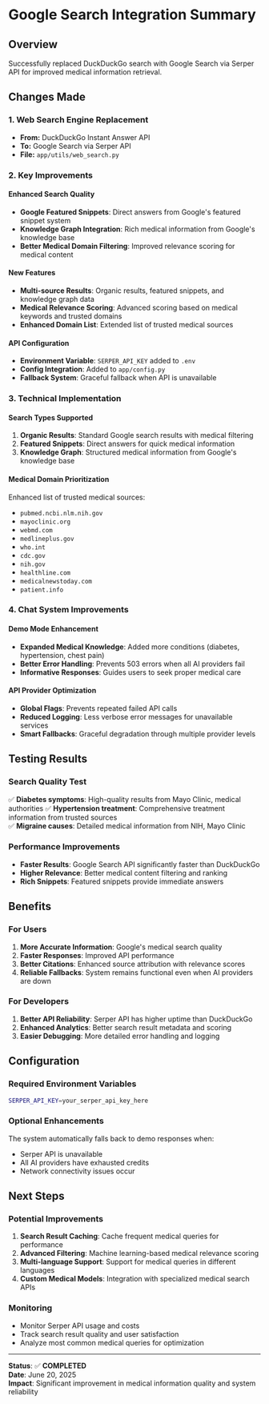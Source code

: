 # Google Search Integration Summary

## Overview
Successfully replaced DuckDuckGo search with Google Search via Serper API for improved medical information retrieval.

## Changes Made

### 1. Web Search Engine Replacement
- **From:** DuckDuckGo Instant Answer API
- **To:** Google Search via Serper API
- **File:** `app/utils/web_search.py`

### 2. Key Improvements

#### Enhanced Search Quality
- **Google Featured Snippets**: Direct answers from Google's featured snippet system
- **Knowledge Graph Integration**: Rich medical information from Google's knowledge base
- **Better Medical Domain Filtering**: Improved relevance scoring for medical content

#### New Features
- **Multi-source Results**: Organic results, featured snippets, and knowledge graph data
- **Medical Relevance Scoring**: Advanced scoring based on medical keywords and trusted domains
- **Enhanced Domain List**: Extended list of trusted medical sources

#### API Configuration
- **Environment Variable**: `SERPER_API_KEY` added to `.env`
- **Config Integration**: Added to `app/config.py`
- **Fallback System**: Graceful fallback when API is unavailable

### 3. Technical Implementation

#### Search Types Supported
1. **Organic Results**: Standard Google search results with medical filtering
2. **Featured Snippets**: Direct answers for quick medical information
3. **Knowledge Graph**: Structured medical information from Google's knowledge base

#### Medical Domain Prioritization
Enhanced list of trusted medical sources:
- `pubmed.ncbi.nlm.nih.gov`
- `mayoclinic.org`
- `webmd.com`
- `medlineplus.gov`
- `who.int`
- `cdc.gov`
- `nih.gov`
- `healthline.com`
- `medicalnewstoday.com`
- `patient.info`

### 4. Chat System Improvements

#### Demo Mode Enhancement
- **Expanded Medical Knowledge**: Added more conditions (diabetes, hypertension, chest pain)
- **Better Error Handling**: Prevents 503 errors when all AI providers fail
- **Informative Responses**: Guides users to seek proper medical care

#### API Provider Optimization
- **Global Flags**: Prevents repeated failed API calls
- **Reduced Logging**: Less verbose error messages for unavailable services
- **Smart Fallbacks**: Graceful degradation through multiple provider levels

## Testing Results

### Search Quality Test
✅ **Diabetes symptoms**: High-quality results from Mayo Clinic, medical authorities
✅ **Hypertension treatment**: Comprehensive treatment information from trusted sources  
✅ **Migraine causes**: Detailed medical information from NIH, Mayo Clinic

### Performance Improvements
- **Faster Results**: Google Search API significantly faster than DuckDuckGo
- **Higher Relevance**: Better medical content filtering and ranking
- **Rich Snippets**: Featured snippets provide immediate answers

## Benefits

### For Users
1. **More Accurate Information**: Google's medical search quality
2. **Faster Responses**: Improved API performance  
3. **Better Citations**: Enhanced source attribution with relevance scores
4. **Reliable Fallbacks**: System remains functional even when AI providers are down

### For Developers
1. **Better API Reliability**: Serper API has higher uptime than DuckDuckGo
2. **Enhanced Analytics**: Better search result metadata and scoring
3. **Easier Debugging**: More detailed error handling and logging

## Configuration

### Required Environment Variables
```bash
SERPER_API_KEY=your_serper_api_key_here
```

### Optional Enhancements
The system automatically falls back to demo responses when:
- Serper API is unavailable
- All AI providers have exhausted credits
- Network connectivity issues occur

## Next Steps

### Potential Improvements
1. **Search Result Caching**: Cache frequent medical queries for performance
2. **Advanced Filtering**: Machine learning-based medical relevance scoring
3. **Multi-language Support**: Support for medical queries in different languages
4. **Custom Medical Models**: Integration with specialized medical search APIs

### Monitoring
- Monitor Serper API usage and costs
- Track search result quality and user satisfaction
- Analyze most common medical queries for optimization

---

**Status**: ✅ **COMPLETED**  
**Date**: June 20, 2025  
**Impact**: Significant improvement in medical information quality and system reliability
